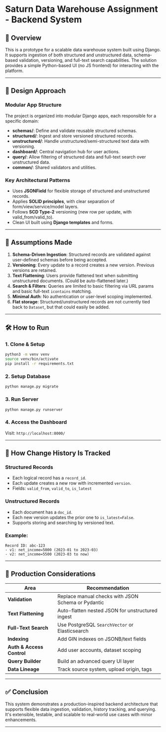 # Saturn Data Warehouse Assignment - Backend System

## 🚀 Overview

This is a prototype for a scalable data warehouse system built using Django. It supports ingestion of both structured and unstructured data, schema-based validation, versioning, and full-text search capabilities. The solution provides a simple Python-based UI (no JS frontend) for interacting with the platform.

---

## 🧱 Design Approach

### Modular App Structure

The project is organized into modular Django apps, each responsible for a specific domain:

- **schemas/**: Define and validate reusable structured schemas.
- **structured/**: Ingest and store versioned structured records.
- **unstructured/**: Handle unstructured/semi-structured text data with versioning.
- **dashboard/**: Central navigation hub for user actions.
- **query/**: Allow filtering of structured data and full-text search over unstructured data.
- **common/**: Shared validators and utilities.

### Key Architectural Patterns

- Uses **JSONField** for flexible storage of structured and unstructured records.
- Applies **SOLID principles**, with clear separation of form/view/service/model layers.
- Follows **SCD Type-2** versioning (new row per update, with valid\_from/valid\_to).
- Clean UI built using **Django templates** and forms.

---

## 📌 Assumptions Made

1. **Schema-Driven Ingestion**: Structured records are validated against user-defined schemas before being accepted.
2. **Versioning**: Every update to a record creates a new version. Previous versions are retained.
3. **Text Flattening**: Users provide flattened text when submitting unstructured documents. (Could be auto-flattened later.)
4. **Search & Filters**: Queries are limited to basic filtering via URL params and basic full-text `icontains` matching.
5. **Minimal Auth**: No authentication or user-level scoping implemented.
6. **Flat storage**: Structured/unstructured records are not currently tied back to `Dataset`, but that could easily be added.

---

## 🛠 How to Run

### 1. Clone & Setup

```bash
python3 -m venv venv
source venv/bin/activate
pip install -r requirements.txt
```

### 2. Setup Database

```bash
python manage.py migrate
```

### 3. Run Server

```bash
python manage.py runserver
```

### 4. Access the Dashboard

Visit: `http://localhost:8000/`

---

## 🧠 How Change History Is Tracked

### Structured Records

- Each logical record has a `record_id`.
- Each update creates a new row with incremented `version`.
- Fields: `valid_from`, `valid_to`, `is_latest`

### Unstructured Records

- Each document has a `doc_id`.
- Each new version updates the prior one to `is_latest=False`.
- Supports storing and searching by versioned text.

### Example:

```
Record ID: abc-123
- v1: net_income=5000 (2023-01 to 2023-03)
- v2: net_income=5500 (2023-03 to now)
```

---

## 🔭 Production Considerations

| Area                      | Recommendation                                     |
| ------------------------- | -------------------------------------------------- |
| **Validation**            | Replace manual checks with JSON Schema or Pydantic |
| **Text Flattening**       | Auto-flatten nested JSON for unstructured ingest   |
| **Full-Text Search**      | Use PostgreSQL `SearchVector` or Elasticsearch     |
| **Indexing**              | Add GIN indexes on JSONB/text fields               |
| **Auth & Access Control** | Add user accounts, dataset scoping                 |
| **Query Builder**         | Build an advanced query UI layer                   |
| **Data Lineage**          | Track source system, upload origin, tags           |

---

## ✅ Conclusion

This system demonstrates a production-inspired backend architecture that supports flexible data ingestion, validation, history tracking, and querying. It's extensible, testable, and scalable to real-world use cases with minor enhancements.

---

